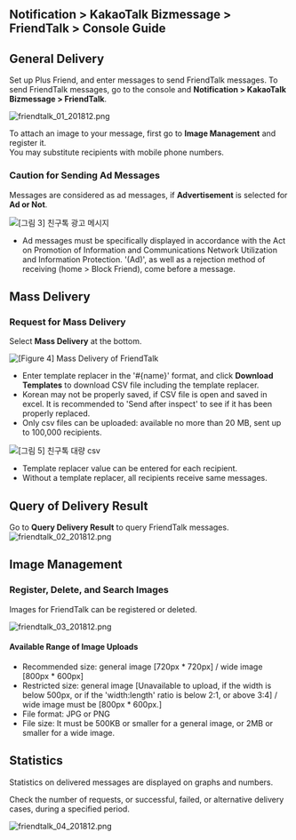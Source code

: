 ## Notification > KakaoTalk Bizmessage > FriendTalk > Console Guide

## General Delivery

Set up Plus Friend, and enter messages to send FriendTalk messages.
To send FriendTalk messages, go to the console and **Notification > KakaoTalk Bizmessage > FriendTalk**.

![friendtalk_01_201812.png](https://static.toastoven.net/prod_alimtalk/friendtalk_01_201812.png)

To attach an image to your message, first go to **Image Management** and register it.  
You may substitute recipients with mobile phone numbers.   

### Caution for Sending Ad Messages

Messages are considered as ad messages, if **Advertisement** is selected for **Ad or Not**.

![[그림 3] 친구톡 광고 메시지](http://static.toastoven.net/prod_alimtalk/friendtalk_02.png)

* Ad messages must be specifically displayed in accordance with the Act on Promotion of Information and Communications Network Utilization and Information Protection. '(Ad)', as well as a rejection method of  receiving (home > Block Friend), come before a message.  

## Mass Delivery

### Request for Mass Delivery
Select **Mass Delivery** at the bottom.

![[Figure 4] Mass Delivery of FriendTalk](http://static.toastoven.net/prod_alimtalk/friendtalk_mass_04.png)

* Enter template replacer in the '#{name}' format, and click **Download Templates** to download CSV file including the template replacer.
* Korean may not be properly saved, if CSV file is open and saved in excel. It is recommended to 'Send after inspect' to see if it has been properly replaced.   
* Only csv files can be uploaded: available no more than 20 MB, sent up to 100,000 recipients.

![[그림 5] 친구톡 대량 csv](http://static.toastoven.net/prod_alimtalk/friendtalk_mass_05.png)

* Template replacer value can be entered for each recipient.
* Without a template replacer, all recipients receive same messages.

## Query of Delivery Result

Go to **Query Delivery Result** to query FriendTalk messages.
![friendtalk_02_201812.png](https://static.toastoven.net/prod_alimtalk/friendtalk_02_201812.png)

## Image Management

### Register, Delete, and Search Images

Images for FriendTalk can be registered or deleted.

![friendtalk_03_201812.png](https://static.toastoven.net/prod_alimtalk/friendtalk_03_201812.png)

#### Available Range of Image Uploads  
* Recommended size: general image [720px * 720px] / wide image [800px * 600px]
* Restricted size: general image [Unavailable to upload, if the width is below 500px, or if the 'width:length' ratio is below 2:1, or above 3:4] / wide image must be [800px * 600px.]
* File format: JPG or PNG
* File size: It must be 500KB or smaller for a general image, or 2MB or smaller for a wide image.

## Statistics

Statistics on delivered messages are displayed on graphs and numbers.

Check the number of requests, or successful, failed, or alternative delivery cases, during a specified period.   

![friendtalk_04_201812.png](https://static.toastoven.net/prod_alimtalk/friendtalk_04_201812.png)

